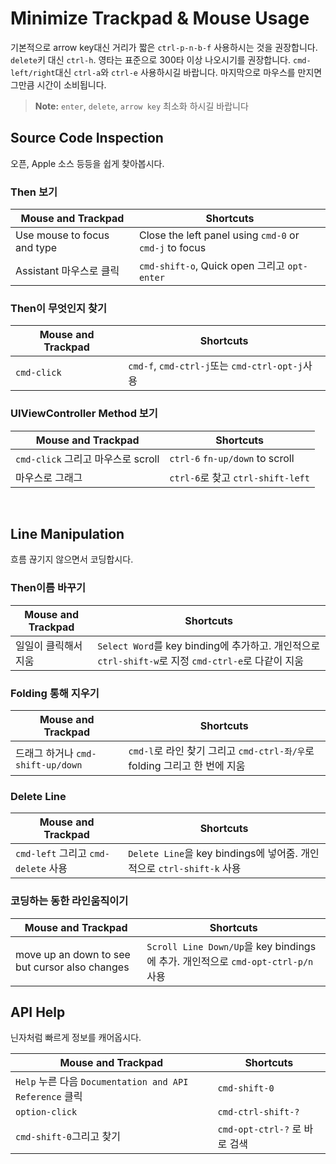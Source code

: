 # Minimize Trackpad & Mouse Usage
기본적으로 arrow key대신 거리가 짧은 `ctrl-p-n-b-f` 사용하시는 것을 권장합니다. `delete`키 대신 `ctrl-h`. 영타는 표준으로 300타 이상 나오시기를 권장합니다. `cmd-left/right`대신 `ctrl-a`와 `ctrl-e` 사용하시길 바랍니다. 마지막으로 마우스를 만지면 그만큼 시간이 소비됩니다.

> **Note:** `enter`, `delete`, `arrow key` 최소화 하시길 바랍니다

## Source Code Inspection
오픈, Apple 소스 등등을  쉽게 찾아봅시다.

### Then 보기
| Mouse and Trackpad | Shortcuts |
| --- | --- |
| Use mouse to focus and type | Close the left panel using `cmd-0` or `cmd-j` to focus |
| Assistant 마우스로 클릭 | `cmd-shift-o`, Quick open 그리고 `opt-enter` |

### Then이 무엇인지 찾기
| Mouse and Trackpad | Shortcuts |
| --- | --- |
| `cmd-click` | `cmd-f`, `cmd-ctrl-j`또는  `cmd-ctrl-opt-j`사용 |

### UIViewController Method 보기
| Mouse and Trackpad | Shortcuts |
| --- | --- |
| `cmd-click` 그리고 마우스로 scroll | `ctrl-6` `fn-up/down` to scroll |
| 마우스로 그래그 | `ctrl-6`로 찾고 `ctrl-shift-left` |  

<br>

## Line Manipulation
흐름 끊기지 않으면서 코딩합시다.

### Then이름 바꾸기
| Mouse and Trackpad | Shortcuts |
| --- | --- |
| 일일이 클릭해서 지움 | `Select Word`를 key binding에 추가하고. 개인적으로 `ctrl-shift-w`로 지정 `cmd-ctrl-e`로 다같이 지움  |

### Folding 통해 지우기
| Mouse and Trackpad | Shortcuts |
| --- | --- |
| 드래그 하거나 `cmd-shift-up/down` | `cmd-l`로 라인 찾기 그리고 `cmd-ctrl-좌/우`로 folding 그리고 한 번에 지움 |

### Delete Line
| Mouse and Trackpad | Shortcuts |
| --- | --- |
| `cmd-left` 그리고 `cmd-delete` 사용 | `Delete Line`을 key bindings에 넣어줌. 개인적으로  `ctrl-shift-k` 사용 |


### 코딩하는 동한 라인움직이기
| Mouse and Trackpad | Shortcuts |
| --- | --- |
| move up an down to see but cursor also changes | `Scroll Line Down/Up`을  key bindings 에 추가. 개인적으로 `cmd-opt-ctrl-p/n`사용 |  


## API Help
닌자처럼 빠르게 정보를 캐어옵시다.

| Mouse and Trackpad | Shortcuts |
| --- | --- |
| `Help` 누른 다음 `Documentation and API Reference`  클릭  | `cmd-shift-0` |
| `option-click` | `cmd-ctrl-shift-?` |
| `cmd-shift-0`그리고 찾기 | `cmd-opt-ctrl-?` 로 바로 검색 |



